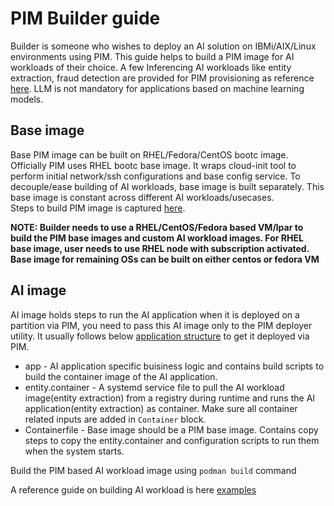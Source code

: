 # PIM Builder guide

Builder is someone who wishes to deploy an AI solution on IBMi/AIX/Linux environments using PIM. This guide helps to build a PIM image for AI workloads of their choice.
A few Inferencing AI workloads like entity extraction, fraud detection are provided for PIM provisioning as reference [here](../examples/). LLM is not mandatory for applications based on machine learning models.

## Base image
Base PIM image can be built on RHEL/Fedora/CentOS bootc image. Officially PIM uses RHEL bootc base image. It wraps cloud-init tool to perform initial network/ssh configurations and base config service. To decouple/ease building of AI workloads, base image is built separately.
This base image is constant across different AI workloads/usecases.  
Steps to build PIM image is captured [here](../base-image/README.md).

**NOTE: Builder needs to use a RHEL/CentOS/Fedora based VM/lpar to build the PIM base images and custom AI workload images. For RHEL base image, user needs to use RHEL node with subscription activated. Base image for remaining OSs can be built on either centos or fedora VM**

## AI image
AI image holds steps to run the AI application when it is deployed on a partition via PIM, you need to pass this AI image only to the PIM deployer utility. It usually follows below [application structure](app_structure.png) to get it deployed via PIM. 

- app - AI application specific buisiness logic and contains build scripts to build the container image of the AI application.
- entity.container - A systemd service file to pull the AI workload image(entity extraction) from a registry during runtime and runs the AI application(entity extraction) as container. Make sure all container related inputs are added in `Container` block.
- Containerfile - Base image should be a PIM base image. Contains copy steps to copy the entity.container and configuration scripts to run them when the system starts.

Build the PIM based AI workload image using `podman build` command

A reference guide on building AI workload is here [examples](../examples/README.md)
